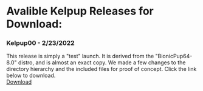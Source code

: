 # Avalible Kelpup Releases for Download:

### Kelpup00 - 2/23/2022
This release is simply a "test" launch. It is derived from the "BionicPup64-8.0" distro, and is almost an exact copy. We made a few changes to the directory hierarchy and the included files for proof of concept. Click the link below to download.  
[Download](https://github.com/kelpup/woof-CE/releases/download/untagged-da73ec5a0cc6dced32a6/bionic64-8.0.iso)
